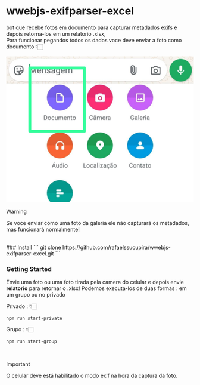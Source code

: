 # wwebjs-exifparser-excel
bot que recebe fotos em documento para capturar metadados exifs e depois retorna-los em um relatorio .xlsx,<br/>
Para funcionar pegandos todos os dados voce deve enviar a foto como documento 👇🏻<br/><br/>
![Anexando via documento](./exif.jpg)
<br/>

> [!WARNING]
> Se voce enviar como uma foto da galeria ele não capturará os metadados, mas funcionará normalmente!
<br/>
### Install
```
git clone https://github.com/rafaelssucupira/wwebjs-exifparser-excel.git
```

### Getting Started
Envie uma foto ou uma foto tirada pela camera do celular e depois envie **relatorio** para retornar o .xlsx!
Podemos executa-los de duas formas : em um grupo ou no privado

Privado :  👇🏻
```
npm run start-private
```
Grupo : 👇🏻
```
npm run start-group
```
<br/>

> [!IMPORTANT]
> O celular deve está habilitado o modo exif na hora da captura da foto.

